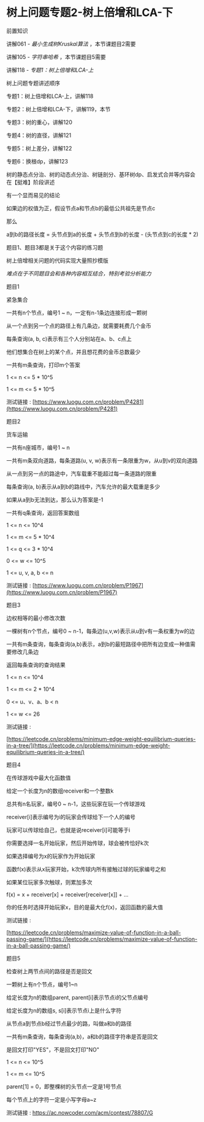 # 树上问题专题2-树上倍增和LCA-下

前置知识

讲解061 -  _最小生成树Kruskal算法_ ，本节课题目2需要

讲解105 -  _字符串哈希_ ，本节课题目5需要

讲解118 -  _专题1：树上倍增和LCA-上_

树上问题专题讲述顺序

专题1：树上倍增和LCA-上，讲解118

专题2：树上倍增和LCA-下，讲解119，本节

专题3：树的重心，讲解120

专题4：树的直径，讲解121

专题5：树上差分，讲解122

专题6：换根dp，讲解123

树的静态点分治、树的动态点分治、树链剖分、基环树dp、启发式合并等内容会在【挺难】阶段讲述

有一个显而易见的结论

如果边的权值为正，假设节点a和节点b的最低公共祖先是节点c

那么

a到b的路径长度 = 头节点到a的长度 + 头节点到b的长度 - (头节点到c的长度 * 2)

题目1、题目3都是关于这个内容的练习题

树上倍增相关问题的代码实现大量照抄模版

_难点在于不同题目会和各种内容相互结合，特别考验分析能力_

题目1

紧急集合

一共有n个节点，编号1 ~ n，一定有n-1条边连接形成一颗树

从一个点到另一个点的路径上有几条边，就需要耗费几个金币

每条查询(a, b, c)表示有三个人分别站在a、b、c点上

他们想集合在树上的某个点，并且想花费的金币总数最少

一共有m条查询，打印m个答案

1 <= n <= 5 * 10^5

1 <= m <= 5 * 10^5

测试链接 : [https://www.luogu.com.cn/problem/P4281](https://www.luogu.com.cn/problem/P4281)

题目2

货车运输

一共有n座城市，编号1 ~ n

一共有m条双向道路，每条道路(u, v, w)表示有一条限重为w，从u到v的双向道路

从一点到另一点的路途中，汽车载重不能超过每一条道路的限重

每条查询(a, b)表示从a到b的路线中，汽车允许的最大载重是多少

如果从a到b无法到达，那么认为答案是-1

一共有q条查询，返回答案数组

1 <= n <= 10^4

1 <= m <= 5 * 10^4

1 <= q <= 3 * 10^4

0 <= w <= 10^5

1 <= u, v, a, b <= n

测试链接 : [https://www.luogu.com.cn/problem/P1967](https://www.luogu.com.cn/problem/P1967)

题目3

边权相等的最小修改次数

一棵树有n个节点，编号0 ~ n-1，每条边(u,v,w)表示从u到v有一条权重为w的边

一共有m条查询，每条查询(a,b)表示，a到b的最短路径中把所有边变成一种值需要修改几条边

返回每条查询的查询结果

1 <= n <= 10^4

1 <= m <= 2 * 10^4

0 <= u、v、a、b < n

1 <= w <= 26

测试链接 :

[https://leetcode.cn/problems/minimum-edge-weight-equilibrium-queries-in-a-tree/](https://leetcode.cn/problems/minimum-edge-weight-equilibrium-queries-in-a-tree/)

题目4

在传球游戏中最大化函数值

给定一个长度为n的数组receiver和一个整数k

总共有n名玩家，编号0 ~ n-1，这些玩家在玩一个传球游戏

receiver[i]表示编号为i的玩家会传球给下一个人的编号

玩家可以传球给自己，也就是说receiver[i]可能等于i

你需要选择一名开始玩家，然后开始传球，球会被传恰好k次

如果选择编号为x的玩家作为开始玩家

函数f(x)表示从x玩家开始，k次传球内所有接触过球的玩家编号之和

如果某位玩家多次触球，则累加多次

f(x) = x + receiver[x] + receiver[receiver[x]] + ...

你的任务时选择开始玩家x，目的是最大化f(x)，返回函数的最大值

测试链接 :

[https://leetcode.cn/problems/maximize-value-of-function-in-a-ball-passing-game/](https://leetcode.cn/problems/maximize-value-of-function-in-a-ball-passing-game/)

题目5

检查树上两节点间的路径是否是回文

一颗树上有n个节点，编号1~n

给定长度为n的数组parent, parent[i]表示节点i的父节点编号

给定长度为n的数组s, s[i]表示节点i上是什么字符

从节点a到节点b经过节点最少的路，叫做a和b的路径

一共有m条查询，每条查询(a,b)，a和b的路径字符串是否是回文

是回文打印"YES"，不是回文打印"NO"

1 <= n <= 10^5

1 <= m <= 10^5

parent[1] = 0，即整棵树的头节点一定是1号节点

每个节点上的字符一定是小写字母a~z

测试链接 : https://ac.nowcoder.com/acm/contest/78807/G

